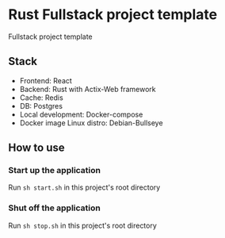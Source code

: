 # Rust Fullstack project template
Fullstack project template

## Stack
- Frontend: React
- Backend: Rust with Actix-Web framework
- Cache: Redis
- DB: Postgres
- Local development: Docker-compose
- Docker image Linux distro: Debian-Bullseye

## How to use
### Start up the application
Run `sh start.sh` in this project's root directory

### Shut off the application
Run `sh stop.sh` in this project's root directory